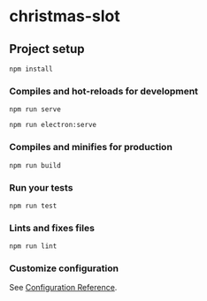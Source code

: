# christmas-slot

## Project setup

```
npm install
```

### Compiles and hot-reloads for development

```
npm run serve

npm run electron:serve
```

### Compiles and minifies for production

```
npm run build
```

### Run your tests

```
npm run test
```

### Lints and fixes files

```
npm run lint
```

### Customize configuration

See [Configuration Reference](https://cli.vuejs.org/config/).
